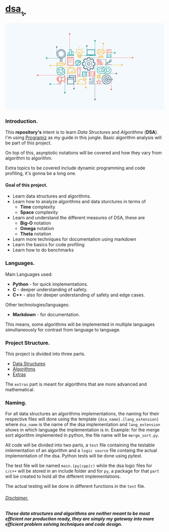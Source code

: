# <u>dsa</u><sub><sub>✨</sub></sub>

![DSA](./assets/dsa-intro-picture.jpg)

### Introduction.
This __repository's__ intent is to learn _Data Structures_ and _Algorithms_ (**DSA**). I'm using [Programiz](https://www.programiz.com/dsa) as my guide in this jungle. Basic algorithm analysis will be part of this project.

On top of this, asynptotic notations will be covered and how they vary from algorithm to algorithm.

Extra topics to be covered include dynamic programming and code profiling, it's gonna be a long one.

#### Goal of this project.
- Learn data structures and algorithms.
- Learn how to analyze algorithms and data sturctures in terms of
  - __Time__ complexity
  - __Space__ complexity
- Learn and understand the different measures of DSA, these are
  - __Big-O__ notation
  - __Omega__ notation
  - __Theta__ notation
- Learn more techniques for documentation using markdown
- Learn the basics for code profiling
- Learn how to do benchmarks

### Languages.
Main Languages used:
- __Python__ - for quick implementations.
- __C__ - deeper understanding of safety.
- __C++__ - also for deeper understanding of safety and edge cases.

Other technologies/languages:
- __Markdown__ - for documentation.

This means, some algorithms will be implemented in multiple languages simultaneously for contrast from language to language.

### Project Structure.
This project is divided into three parts.
- [Data Structures](./data_structures/index.md)
- [Algorithms](./algorithms/index.md)
- [Extras](./extras/index.md)

The `extras` part is meant for algorithms that are more advanced and mathematical.

### Naming.
For all data structures an algorithms implementations, the naming for their respective files will done using the template `{dsa_name}.{lang_extension}` where `dsa_name` is the name of the dsa implementation and `lang_extension` shows in which language the implementation is in. Example: for the merge sort algorithm implemented in python, the file name will be `merge_sort.py`.

All code will be divided into two parts, a `test` file containing the testable imlementation of an algorithm and a `logic source` file containg the actual implementation of the dsa. Python tests will be done using pytest.

The test file will be named `main.(py|cpp|c)` while the dsa logic files for `c/c++` will be stored in an include folder and for `py`, a package for that `part` will be created to hold all the different implementations.

The actual testing will be done in different functions in the `test` file.

###### <u>_Disclaimer._</u>
__*These data structures and algorithms are neither meant to be most efficient nor production ready, they are simply my gateway into more efficient problem solving techniques and code design.*__